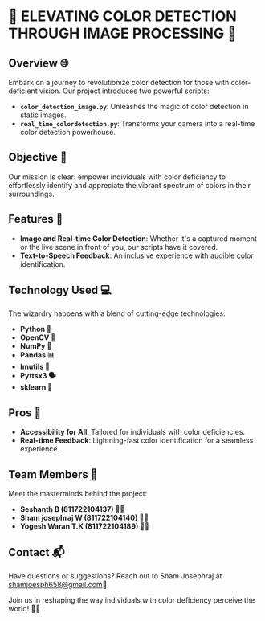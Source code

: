 # 🌈 **ELEVATING COLOR DETECTION THROUGH IMAGE PROCESSING 🚀**

## **Overview 🌐**
Embark on a journey to revolutionize color detection for those with color-deficient vision. Our project introduces two powerful scripts:

- **`color_detection_image.py`**: Unleashes the magic of color detection in static images.
- **`real_time_colordetection.py`**: Transforms your camera into a real-time color detection powerhouse.

## **Objective 🎯**
Our mission is clear: empower individuals with color deficiency to effortlessly identify and appreciate the vibrant spectrum of colors in their surroundings.

## **Features 🌟**
- **Image and Real-time Color Detection**: Whether it's a captured moment or the live scene in front of you, our scripts have it covered.
- **Text-to-Speech Feedback**: An inclusive experience with audible color identification.

## **Technology Used 💻**
The wizardry happens with a blend of cutting-edge technologies:
- **Python 🐍**
- **OpenCV 📸**
- **NumPy 🧮**
- **Pandas 📊**
- **Imutils 🔄**
- **Pyttsx3 🗣️**
- **sklearn 🤖**

## **Pros 🚀**
- **Accessibility for All**: Tailored for individuals with color deficiencies.
- **Real-time Feedback**: Lightning-fast color identification for a seamless experience.

## **Team Members 🤝**
Meet the masterminds behind the project:
- **Seshanth B (811722104137) 🧑‍💻**
- **Sham josephraj W (811722104140) 🧑‍💻**
- **Yogesh Waran T.K (811722104189) 🧑‍💻**

## **Contact 📬**
Have questions or suggestions? Reach out to Sham Josephraj at shamjoesph658@gmail.com📧

Join us in reshaping the way individuals with color deficiency perceive the world! 🎨✨
